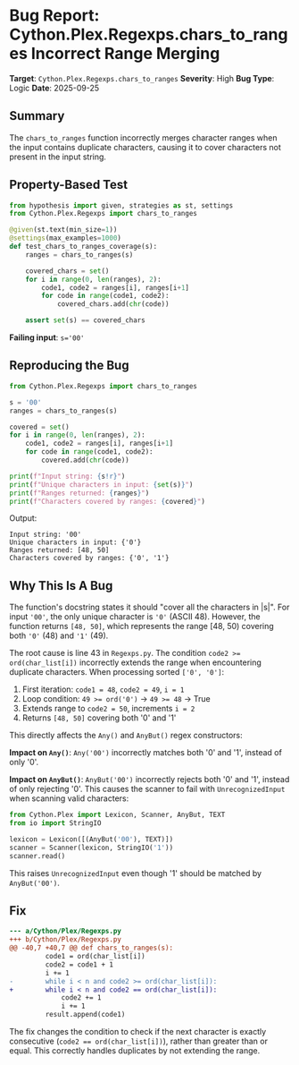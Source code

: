 # Bug Report: Cython.Plex.Regexps.chars_to_ranges Incorrect Range Merging

**Target**: `Cython.Plex.Regexps.chars_to_ranges`
**Severity**: High
**Bug Type**: Logic
**Date**: 2025-09-25

## Summary

The `chars_to_ranges` function incorrectly merges character ranges when the input contains duplicate characters, causing it to cover characters not present in the input string.

## Property-Based Test

```python
from hypothesis import given, strategies as st, settings
from Cython.Plex.Regexps import chars_to_ranges

@given(st.text(min_size=1))
@settings(max_examples=1000)
def test_chars_to_ranges_coverage(s):
    ranges = chars_to_ranges(s)

    covered_chars = set()
    for i in range(0, len(ranges), 2):
        code1, code2 = ranges[i], ranges[i+1]
        for code in range(code1, code2):
            covered_chars.add(chr(code))

    assert set(s) == covered_chars
```

**Failing input**: `s='00'`

## Reproducing the Bug

```python
from Cython.Plex.Regexps import chars_to_ranges

s = '00'
ranges = chars_to_ranges(s)

covered = set()
for i in range(0, len(ranges), 2):
    code1, code2 = ranges[i], ranges[i+1]
    for code in range(code1, code2):
        covered.add(chr(code))

print(f"Input string: {s!r}")
print(f"Unique characters in input: {set(s)}")
print(f"Ranges returned: {ranges}")
print(f"Characters covered by ranges: {covered}")
```

Output:
```
Input string: '00'
Unique characters in input: {'0'}
Ranges returned: [48, 50]
Characters covered by ranges: {'0', '1'}
```

## Why This Is A Bug

The function's docstring states it should "cover all the characters in |s|". For input `'00'`, the only unique character is `'0'` (ASCII 48). However, the function returns `[48, 50]`, which represents the range [48, 50) covering both `'0'` (48) and `'1'` (49).

The root cause is line 43 in `Regexps.py`. The condition `code2 >= ord(char_list[i])` incorrectly extends the range when encountering duplicate characters. When processing sorted `['0', '0']`:
1. First iteration: `code1 = 48`, `code2 = 49`, `i = 1`
2. Loop condition: `49 >= ord('0')` → `49 >= 48` → True
3. Extends range to `code2 = 50`, increments `i = 2`
4. Returns `[48, 50]` covering both '0' and '1'

This directly affects the `Any()` and `AnyBut()` regex constructors:

**Impact on `Any()`**: `Any('00')` incorrectly matches both '0' and '1', instead of only '0'.

**Impact on `AnyBut()`**: `AnyBut('00')` incorrectly rejects both '0' and '1', instead of only rejecting '0'. This causes the scanner to fail with `UnrecognizedInput` when scanning valid characters:

```python
from Cython.Plex import Lexicon, Scanner, AnyBut, TEXT
from io import StringIO

lexicon = Lexicon([(AnyBut('00'), TEXT)])
scanner = Scanner(lexicon, StringIO('1'))
scanner.read()
```

This raises `UnrecognizedInput` even though '1' should be matched by `AnyBut('00')`.

## Fix

```diff
--- a/Cython/Plex/Regexps.py
+++ b/Cython/Plex/Regexps.py
@@ -40,7 +40,7 @@ def chars_to_ranges(s):
         code1 = ord(char_list[i])
         code2 = code1 + 1
         i += 1
-        while i < n and code2 >= ord(char_list[i]):
+        while i < n and code2 == ord(char_list[i]):
             code2 += 1
             i += 1
         result.append(code1)
```

The fix changes the condition to check if the next character is exactly consecutive (`code2 == ord(char_list[i])`), rather than greater than or equal. This correctly handles duplicates by not extending the range.